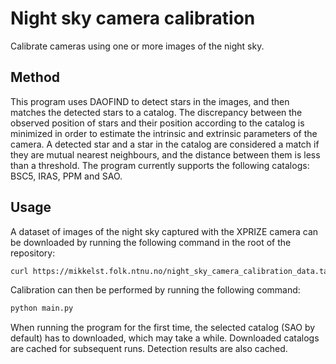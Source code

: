 # Night sky camera calibration
Calibrate cameras using one or more images of the night sky.

## Method
This program uses DAOFIND to detect stars in the images, and then matches the detected stars to a catalog. The discrepancy between the observed position of stars and their position according to the catalog is minimized in order to estimate the intrinsic and extrinsic parameters of the camera. A detected star and a star in the catalog are considered a match if they are mutual nearest neighbours, and the distance between them is less than a threshold. The program currently supports the following catalogs: BSC5, IRAS, PPM and SAO.

## Usage
A dataset of images of the night sky captured with the XPRIZE camera can be downloaded by running the following command in the root of the repository:
```bash
curl https://mikkelst.folk.ntnu.no/night_sky_camera_calibration_data.tar.gz | tar xzf -
```
Calibration can then be performed by running the following command:
```bash
python main.py
```
When running the program for the first time, the selected catalog (SAO by default) has to downloaded, which may take a while. Downloaded catalogs are cached for subsequent runs. Detection results are also cached.
